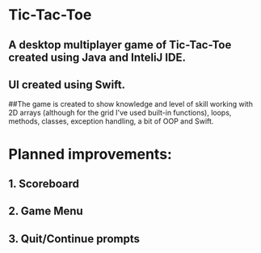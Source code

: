 # Tic-Tac-Toe
## A desktop multiplayer game of Tic-Tac-Toe created using Java and InteliJ IDE.
## UI created using Swift.

##The game is created to show knowledge and level of skill working with 2D arrays (although for the grid I've used built-in functions), loops, methods, classes,
exception handling, a bit of OOP and Swift.

# Planned improvements:
## 1. Scoreboard
## 2. Game Menu
## 3. Quit/Continue prompts

